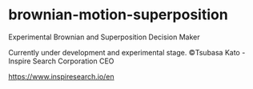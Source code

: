 # brownian-motion-superposition
Experimental Brownian and Superposition Decision Maker

Currently under development and experimental stage.
©️Tsubasa Kato - Inspire Search Corporation CEO 

https://www.inspiresearch.io/en
